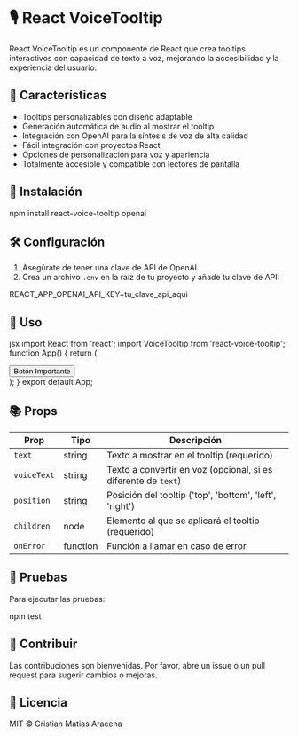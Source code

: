 # 🎙️ React VoiceTooltip

React VoiceTooltip es un componente de React que crea tooltips interactivos con capacidad de texto a voz, mejorando la accesibilidad y la experiencia del usuario.

## 🌟 Características

- Tooltips personalizables con diseño adaptable
- Generación automática de audio al mostrar el tooltip
- Integración con OpenAI para la síntesis de voz de alta calidad
- Fácil integración con proyectos React
- Opciones de personalización para voz y apariencia
- Totalmente accesible y compatible con lectores de pantalla

## 🚀 Instalación


npm install react-voice-tooltip openai



## 🛠️ Configuración

1. Asegúrate de tener una clave de API de OpenAI.
2. Crea un archivo `.env` en la raíz de tu proyecto y añade tu clave de API:


REACT_APP_OPENAI_API_KEY=tu_clave_api_aqui



## 📖 Uso


jsx
import React from 'react';
import VoiceTooltip from 'react-voice-tooltip';
function App() {
return (
<div>
<VoiceTooltip text="Este es un botón importante" voiceText="Este botón realiza una acción crítica">
<button>Botón Importante</button>
</VoiceTooltip>
</div>
);
}
export default App;



## 📚 Props

| Prop | Tipo | Descripción |
|------|------|-------------|
| `text` | string | Texto a mostrar en el tooltip (requerido) |
| `voiceText` | string | Texto a convertir en voz (opcional, si es diferente de `text`) |
| `position` | string | Posición del tooltip ('top', 'bottom', 'left', 'right') |
| `children` | node | Elemento al que se aplicará el tooltip (requerido) |
| `onError` | function | Función a llamar en caso de error |

## 🧪 Pruebas

Para ejecutar las pruebas:

npm test


## 🤝 Contribuir

Las contribuciones son bienvenidas. Por favor, abre un issue o un pull request para sugerir cambios o mejoras.

## 📄 Licencia

MIT © Cristian Matias Aracena